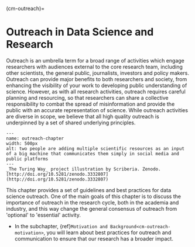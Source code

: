 (cm-outreach)=
# Outreach in Data Science and Research

Outreach is an umbrella term for a broad range of activities which engage researchers with audiences external to the core research team, including other scientists, the general public, journalists, investors and policy makers.
Outreach can provide major benefits to both researchers and society, from enhancing the visibility of your work to developing public understanding of science.
However, as with all research activities, outreach requires careful planning and resourcing, so that researchers can share a collective responsibility to combat the spread of misinformation and provide the public with an accurate representation of science.
While outreach activities are diverse in scope, we believe that all high quality outreach is underpinned by a set of shared underlying principles.

```{figure} ../figures/outreach.jpg
---
name: outreach-chapter
width: 500px
alt: two people are adding multiple scientific resources as an input of a big machine that communicates them simply in social media and public platforms
---
_The Turing Way_ project illustration by Scriberia. Zenodo. [http://doi.org/10.5281/zenodo.3332807](http://doi.org/10.5281/zenodo.3332807)
```  
This chapter provides a set of guidelines and best practices for data science outreach.
One of the main goals of this chapter is to discuss the importance of outreach in the research cycle, both in the academia and industry, and this way change the general consensus of outreach from 'optional' to 'essential' activity.

- In the subchapter, {ref}`Motivation and Background<cm-outreach-motivation>`, you will learn about best practices for outreach and communication to ensure that our research has a broader impact.
<!--- Add one sentence each for different subchapters
{ref}`Communicating Research Outcome<cm-outreach-motivation>`
- {ref}`Designing Presentations<cm-outreach-presentations>`
- {ref}`Communicating Effectively<cm-outreach-effectively>`
- {ref}`Integrating Outreach In Research Projects<cm-outreach-research-projects>`
- {ref}`Developing Science-Communication Relationships<cm-outreach-relationships>`
- {ref}`Becoming a science champion<cm-outreach-science-champ>`
- {ref}`Checklist<cm-outreach-checklist>`--->
